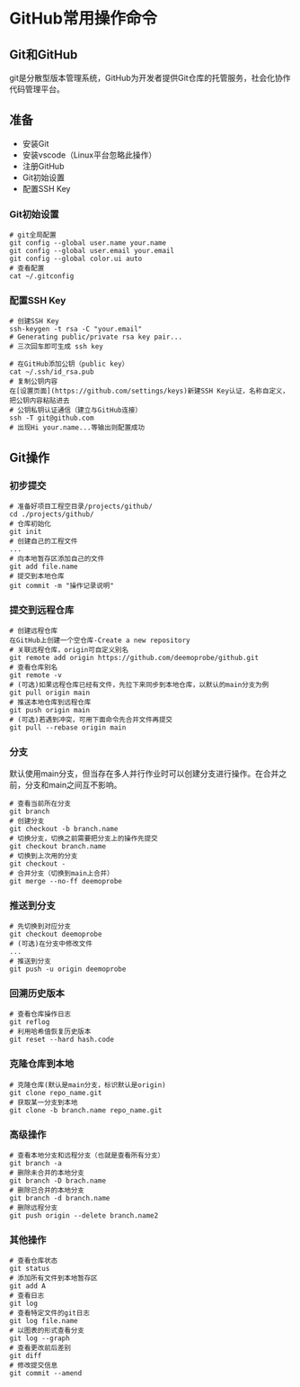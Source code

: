 # GitHub常用操作命令

## Git和GitHub

git是分散型版本管理系统，GitHub为开发者提供Git仓库的托管服务，社会化协作代码管理平台。

## 准备

- 安装Git
- 安装vscode（Linux平台忽略此操作）
- 注册GitHub
- Git初始设置
- 配置SSH Key

### Git初始设置

```shell
# git全局配置
git config --global user.name your.name
git config --global user.email your.email
git config --global color.ui auto
# 查看配置
cat ~/.gitconfig
```

### 配置SSH Key

```shell
# 创建SSH Key
ssh-keygen -t rsa -C "your.email"
# Generating public/private rsa key pair...
# 三次回车即可生成 ssh key

# 在GitHub添加公钥（public key）
cat ~/.ssh/id_rsa.pub
# 复制公钥内容
在[设置页面](https://github.com/settings/keys)新建SSH Key认证，名称自定义，把公钥内容粘贴进去
# 公钥私钥认证通信（建立与GitHub连接）
ssh -T git@github.com
# 出现Hi your.name...等输出则配置成功
```

## Git操作

### 初步提交

```shell
# 准备好项目工程空目录/projects/github/
cd ./projects/github/
# 仓库初始化
git init
# 创建自己的工程文件
...
# 向本地暂存区添加自己的文件
git add file.name
# 提交到本地仓库
git commit -m "操作记录说明"

```

### 提交到远程仓库

```shell
# 创建远程仓库
在GitHub上创建一个空仓库-Create a new repository
# 关联远程仓库，origin可自定义别名
git remote add origin https://github.com/deemoprobe/github.git
# 查看仓库别名
git remote -v
# (可选)如果远程仓库已经有文件，先拉下来同步到本地仓库，以默认的main分支为例
git pull origin main
# 推送本地仓库到远程仓库
git push origin main
# (可选)若遇到冲突，可用下面命令先合并文件再提交
git pull --rebase origin main
```

### 分支

默认使用main分支，但当存在多人并行作业时可以创建分支进行操作。在合并之前，分支和main之间互不影响。

```shell
# 查看当前所在分支
git branch
# 创建分支
git checkout -b branch.name
# 切换分支，切换之前需要把分支上的操作先提交
git checkout branch.name
# 切换到上次用的分支
git checkout -
# 合并分支（切换到main上合并）
git merge --no-ff deemoprobe
```

### 推送到分支

```shell
# 先切换到对应分支
git checkout deemoprobe
# (可选)在分支中修改文件
...
# 推送到分支
git push -u origin deemoprobe
```

### 回溯历史版本

```shell
# 查看仓库操作日志
git reflog
# 利用哈希值恢复历史版本
git reset --hard hash.code
```

### 克隆仓库到本地

```shell
# 克隆仓库(默认是main分支，标识默认是origin)
git clone repo_name.git
# 获取某一分支到本地
git clone -b branch.name repo_name.git
```

### 高级操作

```shell
# 查看本地分支和远程分支（也就是查看所有分支）
git branch -a
# 删除未合并的本地分支
git branch -D brach.name
# 删除已合并的本地分支
git branch -d branch.name
# 删除远程分支
git push origin --delete branch.name2
```

### 其他操作

```shell
# 查看仓库状态
git status
# 添加所有文件到本地暂存区
git add A
# 查看日志
git log
# 查看特定文件的git日志
git log file.name
# 以图表的形式查看分支
git log --graph
# 查看更改前后差别
git diff
# 修改提交信息
git commit --amend
```
